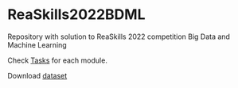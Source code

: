 # ReaSkills2022BDML
Repository with solution to ReaSkills 2022 competition Big Data and Machine Learning

Check [Tasks](https://github.com/Cooperos/ReaSkills2022BDML/tree/main/tasks) for each module.

Download [dataset](https://drive.google.com/drive/u/0/folders/1TJGu3RsLMRvqXMlz-IoHnBJyLWIkDOPW)